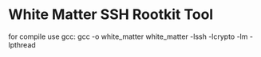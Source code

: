 # White Matter SSH Rootkit Tool

for compile use gcc:
gcc -o white_matter white_matter -lssh -lcrypto -lm -lpthread
